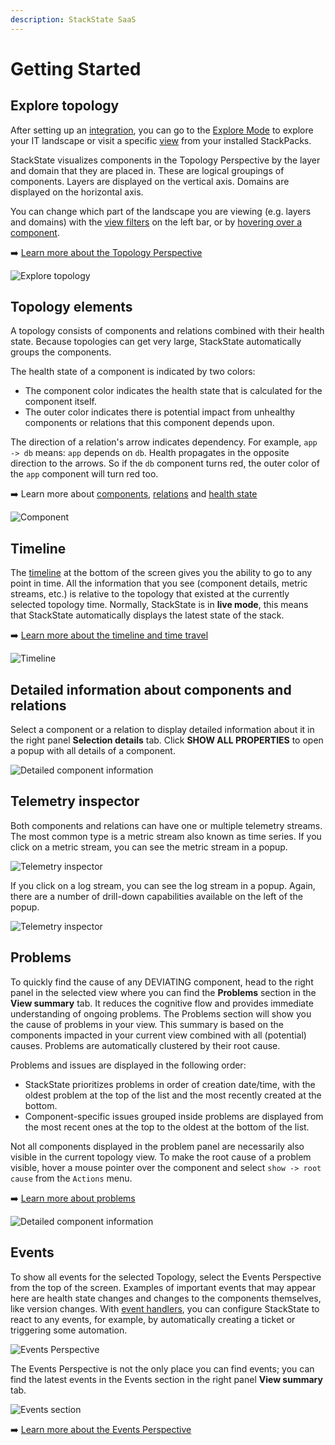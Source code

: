 ```yaml
---
description: StackState SaaS
---
```


# Getting Started





## Explore topology

After setting up an [integration](/stackpacks/integrations/), you can go to the [Explore Mode](/use/stackstate-ui/explore_mode.md) to explore your IT landscape or visit a specific [view](/use/stackstate-ui/views/about_views.md) from your installed StackPacks.

StackState visualizes components in the Topology Perspective by the layer and domain that they are placed in. These are logical groupings of components. Layers are displayed on the vertical axis. Domains are displayed on the horizontal axis.

You can change which part of the landscape you are viewing \(e.g. layers and domains\) with the [view filters](/use/stackstate-ui/filters.md) on the left bar, or by [hovering over a component](/use/stackstate-ui/perspectives/topology-perspective.md#component-context-menu).

➡️ [Learn more about the Topology Perspective](/use/stackstate-ui/perspectives/topology-perspective.md)

![Explore topology](/.gitbook/assets/v50_topology.png)

## Topology elements

A topology consists of components and relations combined with their health state. Because topologies can get very large, StackState automatically groups the components.

The health state of a component is indicated by two colors:

* The component color indicates the health state that is calculated for the component itself.
* The outer color indicates there is potential impact from unhealthy components or relations that this component depends upon.

The direction of a relation's arrow indicates dependency. For example, `app -> db` means: `app` depends on `db`. Health propagates in the opposite direction to the arrows. So if the `db` component turns red, the outer color of the `app` component will turn red too.

➡️ Learn more about [components](/use/concepts/components.md), [relations](/use/concepts/relations.md) and [health state](/use/concepts/health-state.md)

![Component](/.gitbook/assets/v50_topology_elements.png)

## Timeline

The [timeline](/use/stackstate-ui/timeline-time-travel.md) at the bottom of the screen gives you the ability to go to any point in time. All the information that you see \(component details, metric streams, etc.\) is relative to the topology that existed at the currently selected topology time. Normally, StackState is in **live mode**, this means that StackState automatically displays the latest state of the stack.

➡️ [Learn more about the timeline and time travel](/use/stackstate-ui/timeline-time-travel.md)

![Timeline](/.gitbook/assets/v50_timeline.png)

## Detailed information about components and relations

Select a component or a relation to display detailed information about it in the right panel **Selection details** tab. Click **SHOW ALL PROPERTIES** to open a popup with all details of a component.

![Detailed component information](/.gitbook/assets/v50_component_details.png)

## Telemetry inspector

Both components and relations can have one or multiple telemetry streams. The most common type is a metric stream also known as time series. If you click on a metric stream, you can see the metric stream in a popup.

![Telemetry inspector](/.gitbook/assets/v50_component_details_inspect_metric_stream.png)

If you click on a log stream, you can see the log stream in a popup. Again, there are a number of drill-down capabilities available on the left of the popup.

![Telemetry inspector](/.gitbook/assets/v50_component_details_inspect_log_stream.png)

## Problems

To quickly find the cause of any DEVIATING component, head to the right panel in the selected view where you can find the **Problems** section in the **View summary** tab. It reduces the cognitive flow and provides immediate understanding of ongoing problems. The Problems section will show you the cause of problems in your view. This summary is based on the components impacted in your current view combined with all \(potential\) causes. Problems are automatically clustered by their root cause.

Problems and issues are displayed in the following order:

* StackState prioritizes problems in order of creation date/time, with the oldest problem at the top of the list and the most recently created at the bottom.
* Component-specific issues grouped inside problems are displayed from the most recent ones at the top to the oldest at the bottom of the list.

Not all components displayed in the problem panel are necessarily also visible in the current topology view. To make the root cause of a problem visible, hover a mouse pointer over the component and select `show -> root cause` from the `Actions` menu.

➡️ [Learn more about problems](/use/problem-analysis/about-problems.md)

![Detailed component information](/.gitbook/assets/v50_problem_summary.png)

## Events

To show all events for the selected Topology, select the Events Perspective from the top of the screen. Examples of important events that may appear here are health state changes and changes to the components themselves, like version changes. With [event handlers](/use/metrics-and-events/event-notifications.md), you can configure StackState to react to any events, for example, by automatically creating a ticket or triggering some automation.

![Events Perspective](/.gitbook/assets/v50_events-perspective.png)

The Events Perspective is not the only place you can find events; you can find the latest events in the Events section in the right panel **View summary** tab.

![Events section](/.gitbook/assets/v50_events-section.png)

➡️ [Learn more about the Events Perspective](/use/stackstate-ui/perspectives/events_perspective.md)
